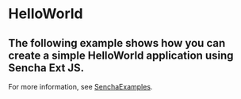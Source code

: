# HelloWorld #
The following example shows how you can create a simple HelloWorld application using Sencha Ext JS.
---
For more information, see [SenchaExamples](http://senchaexamples.com/2012/02/20/hello-world/).